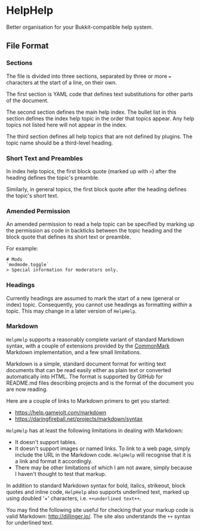 HelpHelp
========

Better organisation for your Bukkit-compatible help system.


File Format
-----------
### Sections
The file is divided into three sections, separated by three or more `=` 
characters at the start of a line, on their own.

The first section is YAML code that defines text substitutions for other parts
of the document.

The second section defines the main help index. The bullet list in this section
defines the index help topic in the order that topics appear. Any help topics
not listed here will not appear in the index.

The third section defines all help topics that are not defined by plugins.
The topic name should be a third-level heading.

### Short Text and Preambles
In index help topics, the first block quote (marked up with `>`) after the 
heading defines the topic's preamble.

Similarly, in general topics, the first block quote after the heading defines
the topic's short text.


### Amended Permission
An amended permission to read a help topic can be specified by marking up the
permission as code in backticks between the topic heading and the block quote
that defines its short text or preamble.

For example:

```
# Mods
`modmode.toggle`
> Special information for moderators only.
```

### Headings
Currently headings are assumed to mark the start of a new (general or index)
topic. Consequently, you cannot use headings as formatting *within* a topic.
This may change in a later version of `HelpHelp`.

### Markdown

`HelpHelp` supports a reasonably complete variant of standard Markdown syntax,
with a couple of extensions provided by the [CommonMark](http://commonmark.org/)
Markdown implementation, and a few small limitations.

Markdown is a simple, standard document format for writing text documents that
can be read easily either as plain text or converted automatically into HTML.
The format is supported by GitHub for README.md files describing projects and
is the format of the document you are now reading.

Here are a couple of links to Markdown primers to get you started:

 * https://help.gamejolt.com/markdown
 * https://daringfireball.net/projects/markdown/syntax

`HelpHelp` has at least the following limitations in dealing with Markdown:

 * It doesn't support tables.
 * It doesn't support images or named links. To link to a web page, simply
   include the URL in the Markdown code. `HelpHelp` will recognise that it is
   a link and format it accordingly.
 * There may be other limitations of which I am not aware, simply because I
   haven't thought to test that markup.

In addition to standard Markdown syntax for bold, italics, strikeout, block
quotes and inline code, `HelpHelp` also supports underlined text, marked up
using doubled '+' characters, i.e. `++underlined text++`.

You may find the following site useful for checking that your markup code is
valid Markdown: http://dillinger.io/. The site also understands the `++`
syntax for underlined text.
